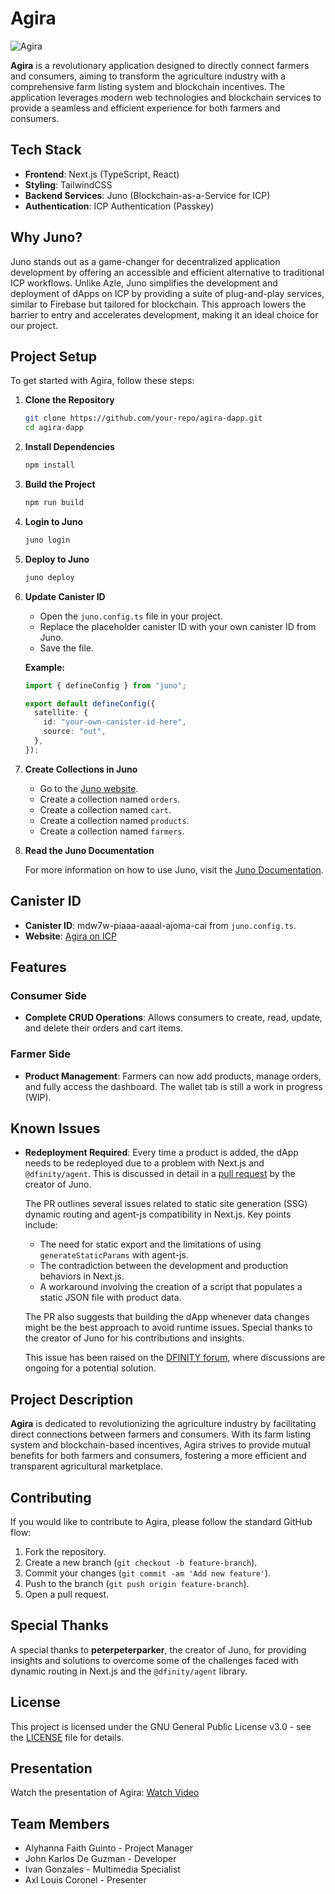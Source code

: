 # Agira

![Agira](./public/agira-website.png)

**Agira** is a revolutionary application designed to directly connect farmers and consumers, aiming to transform the agriculture industry with a comprehensive farm listing system and blockchain incentives. The application leverages modern web technologies and blockchain services to provide a seamless and efficient experience for both farmers and consumers.

## Tech Stack

- **Frontend**: Next.js (TypeScript, React)
- **Styling**: TailwindCSS
- **Backend Services**: Juno (Blockchain-as-a-Service for ICP)
- **Authentication**: ICP Authentication (Passkey)

## Why Juno?

Juno stands out as a game-changer for decentralized application development by offering an accessible and efficient alternative to traditional ICP workflows. Unlike Azle, Juno simplifies the development and deployment of dApps on ICP by providing a suite of plug-and-play services, similar to Firebase but tailored for blockchain. This approach lowers the barrier to entry and accelerates development, making it an ideal choice for our project.

## Project Setup

To get started with Agira, follow these steps:

1. **Clone the Repository**

   ```bash
   git clone https://github.com/your-repo/agira-dapp.git
   cd agira-dapp
   ```

2. **Install Dependencies**

   ```bash
   npm install
   ```

3. **Build the Project**

   ```bash
   npm run build
   ```

4. **Login to Juno**

   ```bash
   juno login
   ```

5. **Deploy to Juno**

   ```bash
   juno deploy
   ```

6. **Update Canister ID**

   - Open the `juno.config.ts` file in your project.
   - Replace the placeholder canister ID with your own canister ID from Juno.
   - Save the file.

   **Example:**

   ```typescript
   import { defineConfig } from "juno";

   export default defineConfig({
     satellite: {
       id: "your-own-canister-id-here",
       source: "out",
     },
   });
   ```

7. **Create Collections in Juno**

   - Go to the [Juno website](https://juno.build).
   - Create a collection named `orders`.
   - Create a collection named `cart`.
   - Create a collection named `products`.
   - Create a collection named `farmers`.

8. **Read the Juno Documentation**

   For more information on how to use Juno, visit the [Juno Documentation](https://internetcomputer.org/docs/current/developer-docs/web-apps/frameworks/juno).

## Canister ID

- **Canister ID**: mdw7w-piaaa-aaaal-ajoma-cai from `juno.config.ts`.
- **Website**: [Agira on ICP](https://mdw7w-piaaa-aaaal-ajoma-cai.icp0.io/)

## Features

### Consumer Side

- **Complete CRUD Operations**: Allows consumers to create, read, update, and delete their orders and cart items.

### Farmer Side

- **Product Management**: Farmers can now add products, manage orders, and fully access the dashboard. The wallet tab is still a work in progress (WIP).

## Known Issues

- **Redeployment Required**: Every time a product is added, the dApp needs to be redeployed due to a problem with Next.js and `@dfinity/agent`. This is discussed in detail in a [pull request](https://github.com/krlsdgzmn/agira-dapp/pull/2) by the creator of Juno.

  The PR outlines several issues related to static site generation (SSG) dynamic routing and agent-js compatibility in Next.js. Key points include:

  - The need for static export and the limitations of using `generateStaticParams` with agent-js.
  - The contradiction between the development and production behaviors in Next.js.
  - A workaround involving the creation of a script that populates a static JSON file with product data.

  The PR also suggests that building the dApp whenever data changes might be the best approach to avoid runtime issues. Special thanks to the creator of Juno for his contributions and insights.

  This issue has been raised on the [DFINITY forum](https://forum.dfinity.org/t/agent-js-does-not-work-in-next-js-ssg/34090), where discussions are ongoing for a potential solution.

## Project Description

**Agira** is dedicated to revolutionizing the agriculture industry by facilitating direct connections between farmers and consumers. With its farm listing system and blockchain-based incentives, Agira strives to provide mutual benefits for both farmers and consumers, fostering a more efficient and transparent agricultural marketplace.

## Contributing

If you would like to contribute to Agira, please follow the standard GitHub flow:

1. Fork the repository.
2. Create a new branch (`git checkout -b feature-branch`).
3. Commit your changes (`git commit -am 'Add new feature'`).
4. Push to the branch (`git push origin feature-branch`).
5. Open a pull request.

## Special Thanks

A special thanks to **peterpeterparker**, the creator of Juno, for providing insights and solutions to overcome some of the challenges faced with dynamic routing in Next.js and the `@dfinity/agent` library.

## License

This project is licensed under the GNU General Public License v3.0 - see the [LICENSE](LICENSE) file for details.

## Presentation

Watch the presentation of Agira: [Watch Video](https://drive.google.com/file/d/1Os4k1JXVrFNdYu59lcHFIarooiPegJwv/view?usp=sharing)

## Team Members

- Alyhanna Faith Guinto - Project Manager
- John Karlos De Guzman - Developer
- Ivan Gonzales - Multimedia Specialist
- Axl Louis Coronel - Presenter
